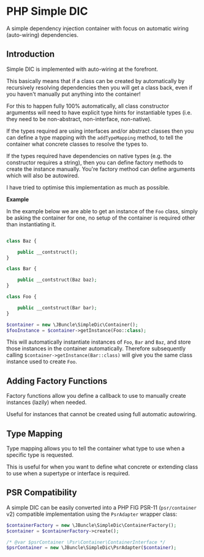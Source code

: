 # PHP Simple DIC

A simple dependency injection container with focus on automatic wiring (auto-wiring)
dependencies.

## Introduction

Simple DIC is implemented with auto-wiring at the forefront. 

This basically means that if a class can be created by automatically by recursively resolving dependencies then you will 
get a class back, even if you haven't manually put anything into the container!

For this to happen fully 100% automatically, all class constructor argumentss will need to have explicit type hints for 
instantiable types (i.e. they need to be non-abstract, non-interface, non-native). 

If the types required are using interfaces and/or abstract classes then you can define a type mapping with the 
`addTypeMapping` method, to tell the container what concrete classes to resolve the types to.

If the types required have dependencies on native types (e.g. the constructor requires a string), then you can define factory
methods to create the instance manually. You're factory method can define arguments which will also be autowired.

I have tried to optimise this implementation as much as possible.

**Example**

In the example below we are able to get an instance of the `Foo` class, simply be asking the container for one, 
no setup of the container is required other than instantiating it.

```php

class Baz {

    public __contstruct();
}

class Bar {

    public __contstruct(Baz baz);
}

class Foo {

    public __contstruct(Bar bar);
}

$container = new \JBuncle\SimpleDic\Container();
$fooInstance = $container->getInstance(Foo::class);
```

This will automatically instantiate instances of `Foo`, `Bar` and `Baz`, and store those instances in the container 
automatically. Therefore subsequently calling `$container->getInstance(Bar::class)` will give you the same class
instance used to create `Foo`.


## Adding Factory Functions

Factory functions allow you define a callback to use to manually create instances (lazily) when needed.

Useful for instances that cannot be created using full automatic autowiring.

## Type Mapping

Type mapping allows you to tell the container what type to use when a specific type is requested.

This is useful for when you want to define what concrete or extending class to use when a supertype or interface is required.

## PSR Compatibility

A simple DIC can be easily converted into a PHP FIG PSR-11 (`psr/container` v2) compatible implementation using the 
`PsrAdapter` wrapper class:

```php
$containerFactory = new \JBuncle\SimpleDic\ContainerFactory();
$container = $containerFactory->create();

/* @var $psrContainer \Psr\Container\ContainerInterface */
$psrContainer = new \JBuncle\SimpleDic\PsrAdapter($container);
```